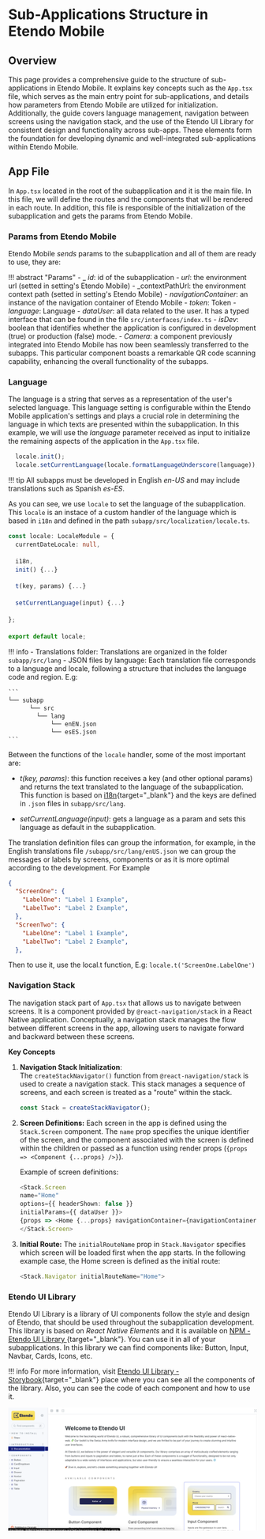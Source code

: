 # Sub-Applications Structure in Etendo Mobile

## Overview
This page provides a comprehensive guide to the structure of sub-applications in Etendo Mobile. It explains key concepts such as the `App.tsx` file, which serves as the main entry point for sub-applications, and details how parameters from Etendo Mobile are utilized for initialization. Additionally, the guide covers language management, navigation between screens using the navigation stack, and the use of the Etendo UI Library for consistent design and functionality across sub-apps. These elements form the foundation for developing dynamic and well-integrated sub-applications within Etendo Mobile.

## App File
In `App.tsx` located in the root of the subapplication and it is the main file. In this file, we will define the routes and the components that will be rendered in each route. In addition, this file is responsible of the initialization of the subapplication and gets the params from Etendo Mobile.


### Params from Etendo Mobile
Etendo Mobile _sends_ params to the subapplication and all of them are ready to use, they are:

!!! abstract "Params"
    - _ _id_: id of the subapplication
    - _url_: the environment url (setted in setting's Etendo Mobile)
    - _contextPathUrl:  the environment context path (setted in setting's Etendo Mobile)
    - _navigationContainer_: an instance of the navigation container of Etendo Mobile
    - _token_: Token
    - _language_: Language
    - _dataUser_: all data related to the user. It has a typed interface that can be found in the file `src/interfaces/index.ts`
    - _isDev_: boolean that identifies whether the application is configured in development (true) or production (false) mode.
    - _Camera_: a component previously integrated into Etendo Mobile has now been seamlessly transferred to the subapps. This particular component boasts a remarkable QR code scanning capability, enhancing the overall functionality of the subapps.


### Language
The language is a string that serves as a representation of the user's selected language. This language setting is configurable within the Etendo Mobile application's settings and plays a crucial role in determining the language in which texts are presented within the subapplication. In this example, we will use the _language_ parameter received as input to initialize the remaining aspects of the application in the `App.tsx` file.

``` typescript title="App.tsx"
  locale.init();
  locale.setCurrentLanguage(locale.formatLanguageUnderscore(language));
```
!!! tip
    All subapps must be developed in English _en-US_ and may include translations such as Spanish _es-ES_.  

As you can see, we use `locale` to set the language of the subapplication. This `locale` is an instace of a custom handler of the language which is based in `i18n` and defined in the path `subapp/src/localization/locale.ts`.

``` typescript title="locale.ts"
const locale: LocaleModule = {
  currentDateLocale: null,

  i18n,
  init() {...}

  t(key, params) {...}

  setCurrentLanguage(input) {...}

};

export default locale;

```

!!! info
    - Translations folder: Translations are  organized in the folder `subapp/src/lang`
    - JSON files by language: Each translation file corresponds to a language and locale, following a structure that includes the language code and region. E.g:

    ```
    └── subapp
          └── src
            └── lang
                └── enEN.json
                └── esES.json
    ```

Between the functions of the `locale` handler, some of the most important are:

- _t(key, params)_: this function receives a key (and other optional params) and returns the text translated to the language of the subapplication. This function is based on [i18n](https://github.com/fnando/i18n#readme){target="_blank"} and the keys are defined in `.json` files in `subapp/src/lang`. 

- _setCurrentLanguage(input)_: gets a language as a param and sets this language as default in the subapplication.

The translation definition files can group the information, for example, in the English translations file `/subapp/src/lang/enUS.json` we can group the messages or labels by screens, components or as it is more optimal according to the development. For Example

``` json title="enUS.json"
{
  "ScreenOne": {
    "LabelOne": "Label 1 Example",
    "LabelTwo": "Label 2 Example",
  },
  "ScreenTwo": {
    "LabelOne": "Label 1 Example",
    "LabelTwo": "Label 2 Example",
  },

```

Then to use it, use the local.t function, E.g:  `locale.t('ScreenOne.LabelOne')`



### Navigation Stack
The navigation stack part of `App.tsx` that allows us to navigate between screens. It is a component provided by  `@react-navigation/stack` in a React Native application. Conceptually, a navigation stack manages the flow between different screens in the app, allowing users to navigate forward and backward between these screens.

**Key Concepts**

1. **Navigation Stack Initialization**:  
    The `createStackNavigator()` function from `@react-navigation/stack` is used to create a navigation stack. This stack manages a sequence of screens, and each screen is treated as a "route" within the stack.

    ```typescript
    const Stack = createStackNavigator();
    ```

2. **Screen Definitions:** Each screen in the app is defined using the `Stack.Screen` component. The `name` prop specifies the unique identifier of the screen, and the component associated with the screen is defined within the children or passed as a function using render props (`{props => <Component {...props} />}`).
    
    Example of screen definitions:

    ``` typescript
    <Stack.Screen
    name="Home"
    options={{ headerShown: false }}
    initialParams={{ dataUser }}>
    {props => <Home {...props} navigationContainer={navigationContainer} />}
    </Stack.Screen>   
    ```

3. **Initial Route:** The `initialRouteName` prop in `Stack.Navigator` specifies which screen will be loaded first when the app starts. In the following example case, the Home screen is defined as the initial route:

    ```typescript
    <Stack.Navigator initialRouteName="Home">
    ```

### Etendo UI Library
Etendo UI Library is a library of UI components follow the style and design of Etendo, that should be used throughout the subapplication development. This library is based on _React Native Elements_ and it is available on [NPM - Etendo UI Library ](https://www.npmjs.com/package/etendo-ui-library){target="_blank"}. You can use it in all of your subapplications. In this library we can find components like:  Button, Input, Navbar, Cards, Icons, etc.

!!! info 
    For more information, visit [Etendo UI Library - Storybook](https://main--65785998e8389d9993e8ec4c.chromatic.com){target="_blank"} place where you can see all the components of the library. Also, you can see the code of each component and how to use it.

![storybook.png](../../../assets/developer-guide/etendo-mobile/concepts/subapplication-structure/storybook.png)